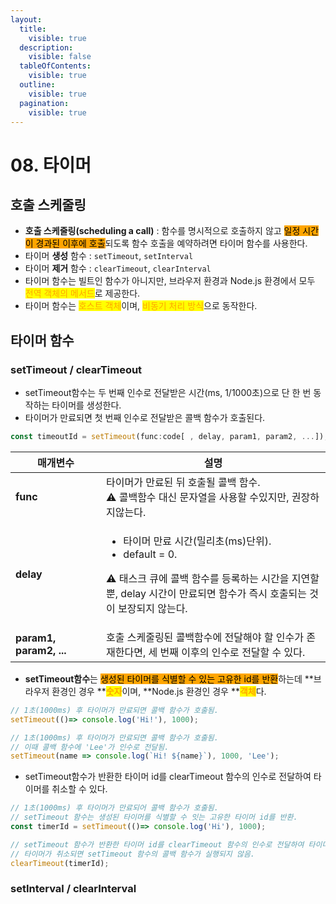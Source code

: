```yaml
---
layout:
  title:
    visible: true
  description:
    visible: false
  tableOfContents:
    visible: true
  outline:
    visible: true
  pagination:
    visible: true
---
```


# 08. 타이머

## 호출 스케줄링

* **호출 스케줄링(scheduling a call)** : 함수를 명시적으로 호출하지 않고 <mark style="background-color:orange;">일정 시간이 경과된 이후에 호출</mark>되도록 함수 호출을 예약하려면 타이머 함수를 사용한다.
* 타이머 **생성** 함수 : `setTimeout`, `setInterval`
* 타이머 **제거** 함수 : `clearTimeout`, `clearInterval`
* 타이머 함수는 빌트인 함수가 아니지만, 브라우저 환경과 Node.js 환경에서 모두 <mark style="color:orange;">전역 객체의 메서드</mark>로 제공한다.
* 타이머 함수는 <mark style="color:orange;">호스트 객체</mark>이며, <mark style="color:orange;">비동기 처리 방식</mark>으로 동작한다.



## 타이머 함수

### setTimeout / clearTimeout

* setTimeout함수는 두 번째 인수로 전달받은 시간(ms, 1/1000초)으로 단 한 번 동작하는 타이머를 생성한다.
* 타이머가 만료되면 첫 번째 인수로 전달받은 콜백 함수가 호출된다.

```javascript
const timeoutId = setTimeout(func:code[ , delay, param1, param2, ...]);
```

<table><thead><tr><th width="129">매개변수</th><th>설명</th></tr></thead><tbody><tr><td><strong>func</strong></td><td>타이머가 만료된 뒤 호출될 콜백 함수.<br>⚠️ 콜백함수 대신 문자열을 사용할 수있지만, 권장하지않는다.</td></tr><tr><td><strong>delay</strong></td><td><ul><li>타이머 만료 시간(밀리초(ms)단위).</li><li>default = 0.</li></ul><p>⚠️ 태스크 큐에 콜백 함수를 등록하는 시간을 지연할 뿐, delay 시간이 만료되면 함수가 즉시 호출되는 것이 보장되지 않는다.</p></td></tr><tr><td><strong>param1, param2, ...</strong></td><td>호출 스케줄링된 콜백함수에 전달해야 할 인수가 존재한다면, 세 번째 이후의 인수로 전달할 수 있다.</td></tr></tbody></table>

* **setTimeout함수**는 <mark style="background-color:orange;">생성된 타이머를 식별할 수 있는 고유한 id를 반환</mark>하는데 **브라우저 환경인 경우 **<mark style="color:orange;">**숫자**</mark>이며, **Node.js 환경인 경우 **<mark style="color:orange;">**객체**</mark>다.

```javascript
// 1초(1000ms) 후 타이머가 만료되면 콜백 함수가 호출됨.
setTimeout(()=> console.log('Hi!'), 1000);

// 1초(1000ms) 후 타이머가 만료되면 콜백 함수가 호출됨.
// 이때 콜백 함수에 'Lee'가 인수로 전달됨.
setTimeout(name => console.log(`Hi! ${name}`), 1000, 'Lee');
```

* setTimeout함수가 반환한 타이머 id를 clearTimeout 함수의 인수로 전달하여 타이머를 취소할 수 있다.

```javascript
// 1초(1000ms) 후 타이머가 만료되어 콜백 함수가 호출됨.
// setTimeout 함수는 생성된 타이머를 식별할 수 잇는 고유한 타이머 id를 반환.
const timerId = setTimeout(()=> console.log('Hi'), 1000);

// setTimeout 함수가 반환한 타이머 id를 clearTimeout 함수의 인수로 전달하여 타이머를 취소함.
// 타이머가 취소되면 setTimeout 함수의 콜백 함수가 실행되지 않음.
clearTimeout(timerId);
```



### setInterval / clearInterval

